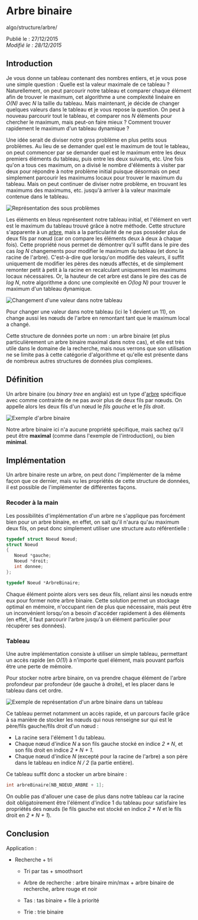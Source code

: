 Arbre binaire
=============
algo/structure/arbre/

Publié le : 27/12/2015  
*Modifié le : 28/12/2015*

## Introduction

Je vous donne un tableau contenant des nombres entiers, et je vous pose une simple question : Quelle est la valeur maximale de ce tableau ? Naturellement, on peut parcourir notre tableau et comparer chaque élément afin de trouver le maximum, cet algorithme a une complexité linéaire en *O(N)* avec *N* la taille du tableau. Mais maintenant, je décide de changer quelques valeurs dans le tableau et je vous repose la question. On peut à nouveau parcourir tout le tableau, et comparer nos *N* éléments pour chercher le maximum, mais peut-on faire mieux ? Comment trouver rapidement le maximum d'un tableau dynamique ?

Une idée serait de diviser notre gros problème en plus petits sous problèmes. Au lieu de se demander quel est le maximum de tout le tableau, on peut commencer par se demander quel est le maximum entre les deux premiers éléments du tableau, puis entre les deux suivants, etc. Une fois qu'on a tous ces maximum, on a divisé le nombre d'éléments à visiter par deux pour répondre à notre problème initial puisque désormais on peut simplement parcourir les maximums locaux pour trouver le maximum du tableau. Mais on peut continuer de diviser notre problème, en trouvant les maximums des maximums, etc. jusqu'à arriver à la valeur maximale contenue dans le tableau.

![Représentation des sous problèmes](//static.napnac.ga/img/algo/structure/arbre/arbre_binaire/representation_probleme_intro.png)

Les éléments en bleus représentent notre tableau initial, et l'élément en vert est le maximum du tableau trouvé grâce à notre méthode. Cette structure s'apparente à un [arbre](/algo/structure/arbre.html), mais a la particularité de ne pas posséder plus de deux fils par nœud (car on compare les éléments deux à deux à chaque fois). Cette propriété nous permet de démontrer qu'il suffit dans le pire des cas *log N* changements pour modifier le maximum du tableau (et donc la racine de l'arbre). C'est-à-dire que lorsqu'on modifie des valeurs, il suffit uniquement de modifier les pères des nœuds affectés, et de simplement remonter petit à petit à la racine en recalculant uniquement les maximums locaux nécessaires. Or, la hauteur de cet arbre est dans le pire des cas de *log N*, notre algorithme a donc une complexité en *O(log N)* pour trouver le maximum d'un tableau dynamique.

![Changement d'une valeur dans notre tableau](//static.napnac.ga/img/algo/structure/arbre/arbre_binaire/changement_valeur_intro.png)

Pour changer une valeur dans notre tableau (ici le 1 devient un 11), on change aussi les nœuds de l'arbre en remontant tant que le maximum local a changé.

Cette structure de données porte un nom : un arbre binaire (et plus particulièrement un arbre binaire maximal dans notre cas), et elle est très utile dans le domaine de la recherche, mais nous verrons que son utilisation ne se limite pas à cette catégorie d'algorithme et qu'elle est présente dans de nombreux autres structures de données plus complexes.

## Définition

Un arbre binaire (ou *binary tree* en anglais) est un type d'[arbre](/algo/structure/arbre.html) spécifique avec comme contrainte de ne pas avoir plus de deux fils par nœuds. On appelle alors les deux fils d'un nœud le *fils gauche* et le *fils droit*.

![Exemple d'arbre binaire](//static.napnac.ga/img/algo/structure/arbre/arbre_binaire/exemple_arbre_binaire.png)

Notre arbre binaire ici n'a aucune propriété spécifique, mais sachez qu'il peut être **maximal** (comme dans l'exemple de l'introduction), ou bien **minimal**. 

## Implémentation

Un arbre binaire reste un arbre, on peut donc l'implémenter de la même façon que ce dernier, mais vu les propriétés de cette structure de données, il est possible de l'implémenter de différentes façons.

### Recoder à la main

Les possibilités d'implémentation d'un arbre ne s'applique pas forcément bien pour un arbre binaire, en effet, on sait qu'il n'aura qu'au maximum deux fils, on peut donc simplement utiliser une structure auto référentielle :

```c
typedef struct Noeud Noeud;
struct Noeud 
{
   Noeud *gauche;
   Noeud *droit;
   int donnee;
};

typedef Noeud *ArbreBinaire;
```

Chaque élément pointe alors vers ses deux fils, reliant ainsi les nœuds entre eux pour former notre arbre binaire. Cette solution permet un stockage optimal en mémoire, n'occupant rien de plus que nécessaire, mais peut être un inconvénient lorsqu'on a besoin d'accéder rapidement à des éléments (en effet, il faut parcourir l'arbre jusqu'à un élément particulier pour récupérer ses données).

### Tableau

Une autre implémentation consiste à utiliser un simple tableau, permettant un accès rapide (en *O(1)*) à n'importe quel élément, mais pouvant parfois être une perte de mémoire.

Pour stocker notre arbre binaire, on va prendre chaque élément de l'arbre profondeur par profondeur (de gauche à droite), et les placer dans le tableau dans cet ordre. 

![Exemple de représentation d'un arbre binaire dans un tableau](//static.napnac.ga/img/algo/structure/arbre/arbre_binaire/exemple_imple_tableau.png)

Ce tableau permet notamment un accès rapide, et un parcours facile grâce à sa manière de stocker les nœuds qui nous renseigne sur qui est le père/fils gauche/fils droit d'un nœud :

- La racine sera l'élément 1 du tableau.
- Chaque nœud d'indice *N* a son fils gauche stocké en indice *2 \* N*, et son fils droit en indice *2 \* N + 1*.
- Chaque nœud d'indice *N* (excepté pour la racine de l'arbre) a son père dans le tableau en indice *N / 2* (la partie entière).

Ce tableau suffit donc a stocker un arbre binaire :

```c
int arbreBinaire[NB_NOEUD_ARBRE + 1];
```

On oublie pas d'allouer une case de plus dans notre tableau car la racine doit obligatoirement être l'élément d'indice 1 du tableau pour satisfaire les propriétés des nœuds (le fils gauche est stocké en indice *2 \* N* et le fils droit en *2 \* N + 1*).

## Conclusion

Application :

- Recherche + tri

   - Tri par tas + smoothsort

   - Arbre de recherche : arbre binaire min/max +  arbre binaire de recherche, arbre rouge et noir
   - Tas : tas binaire + file à priorité
   - Trie : trie binaire
